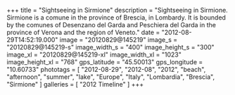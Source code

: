 +++
title = "Sightseeing in Sirmione"
description = "Sightseeing in Sirmione. Sirmione is a comune in the province of Brescia, in Lombardy. It is bounded by the comunes of Desenzano del Garda and Peschiera del Garda in the province of Verona and the region of Veneto."
date = "2012-08-29T14:52:19.000"
image = "20120829@145219"
image_s = "20120829@145219-s"
image_width_s = "400"
image_height_s = "300"
image_xl = "20120829@145219-xl"
image_width_xl = "1023"
image_height_xl = "768"
gps_latitude = "45.50013"
gps_longitude = "10.60733"
phototags = [ "2012-08-29", "2012-08", "2012", "beach", "afternoon", "summer", "lake", "Europe", "Italy", "Lombardia", "Brescia", "Sirmione" ]
galleries = [ "2012 Timeline" ]
+++
